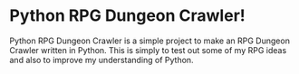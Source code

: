 # Python RPG Dungeon Crawler!

Python RPG Dungeon Crawler is a simple project to make an RPG Dungeon Crawler written in Python.
This is simply to test out some of my RPG ideas and also to improve my understanding of Python.

